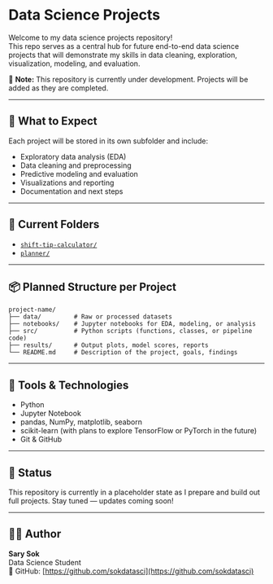 # Data Science Projects

Welcome to my data science projects repository!  
This repo serves as a central hub for future end-to-end data science projects that will demonstrate my skills in data cleaning, exploration, visualization, modeling, and evaluation.

🚧 **Note:** This repository is currently under development. Projects will be added as they are completed.

---

## 🧠 What to Expect

Each project will be stored in its own subfolder and include:

- Exploratory data analysis (EDA)
- Data cleaning and preprocessing
- Predictive modeling and evaluation
- Visualizations and reporting
- Documentation and next steps

---

## 📁 Current Folders

- [`shift-tip-calculator/`](shift-tip-calculator/)
- [`planner/`](planner/) 

---

## 📦 Planned Structure per Project

```
project-name/
├── data/         # Raw or processed datasets
├── notebooks/    # Jupyter notebooks for EDA, modeling, or analysis
├── src/          # Python scripts (functions, classes, or pipeline code)
├── results/      # Output plots, model scores, reports
└── README.md     # Description of the project, goals, findings
```

---

## 🔧 Tools & Technologies

- Python
- Jupyter Notebook
- pandas, NumPy, matplotlib, seaborn
- scikit-learn (with plans to explore TensorFlow or PyTorch in the future)
- Git & GitHub

---

## 📌 Status

This repository is currently in a placeholder state as I prepare and build out full projects. Stay tuned — updates coming soon!

---

## 🙋‍♂️ Author

**Sary Sok**  
Data Science Student  
📍 GitHub: [https://github.com/sokdatasci](https://github.com/sokdatasci)
